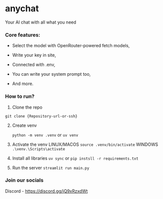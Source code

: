 # anychat
Your AI chat with all what you need 
### Core features:

- Select the model with OpenRouter-powered fetch models,

- Write your key in site,

- Connected with .env,

- You can write your system prompt too,

- And more.

### How to run?

1. Clone the repo

```git clone {Repository-url-or-ssh}```

2. Create venv
  
   ```python -m venv .venv``` or ```uv venv```
3. Activate the venv
   LINUX/MACOS
   ```source .venv/bin/activate```
   WINDOWS
   ```.\venv.\Scripts\activate```
4. Install all libraries
    ```uv sync``` or ```pip instsll -r requirements.txt```
5. Run the server
    ```streamlit run main.py```
### Join our socials
Discord - https://discord.gg/jQ9xRzxdWt

